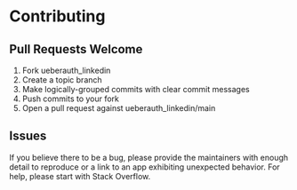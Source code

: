 # Contributing

## Pull Requests Welcome

1. Fork ueberauth_linkedin
2. Create a topic branch
3. Make logically-grouped commits with clear commit messages
4. Push commits to your fork
5. Open a pull request against ueberauth_linkedin/main

## Issues

If you believe there to be a bug, please provide the maintainers with enough
detail to reproduce or a link to an app exhibiting unexpected behavior. For
help, please start with Stack Overflow.
